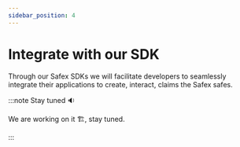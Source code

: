 ```yaml
---
sidebar_position: 4
---
```


# Integrate with our SDK

Through our Safex SDKs we will facilitate developers to seamlessly integrate their applications to create, interact, claims the Safex safes.

:::note Stay tuned 🔉

We are working on it 🏗️, stay tuned.

:::
